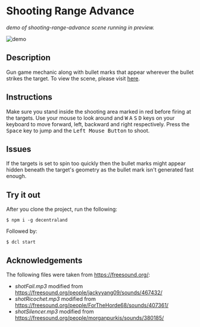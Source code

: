 # Shooting Range Advance
_demo of shooting-range-advance scene running in preview._

![demo](https://github.com/decentraland-scenes/shooting-range-advance/blob/master/screenshots/shooting-range-advance.gif)

## Description
Gun game mechanic along with bullet marks that appear wherever the bullet strikes the target. To view the scene, please visit [here](https://shooting-range-advance.vercel.app/).

## Instructions
Make sure you stand inside the shooting area marked in red before firing at the targets. Use your mouse to look around and <kbd>W</kbd> <kbd>A</kbd> <kbd>S</kbd> <kbd>D</kbd> keys on your keyboard to move forward, left, backward and right respectively. Press the <kbd>Space</kbd> key to jump and the <kbd>Left Mouse Button</kbd> to shoot.

## Issues
If the targets is set to spin too quickly then the bullet marks might appear hidden beneath the target's geometry as the bullet mark isn't generated fast enough.

## Try it out
After you clone the project, run the following:

```
$ npm i -g decentraland
```

Followed by:

```
$ dcl start
```
## Acknowledgements
The following files were taken from https://freesound.org/:
- _shotFail.mp3_ modified from https://freesound.org/people/jackyyang09/sounds/467432/
- _shotRicochet.mp3_ modified from https://freesound.org/people/ForTheHorde68/sounds/407361/
- _shotSilencer.mp3_ modified from https://freesound.org/people/morganpurkis/sounds/380185/